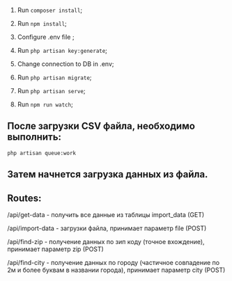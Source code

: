 1. Run <code>composer install</code>;

2. Run <code>npm install</code>;

3. Configure .env file ;

4. Run <code>php artisan key:generate</code>;

5. Change connection to DB in .env;

6. Run <code>php artisan migrate</code>;

7. Run <code>php artisan serve</code>;

8. Run <code>npm run watch</code>;

## После загрузки CSV файла, необходимо выполнить:
<code>php artisan queue:work</code>
## Затем начнется загрузка данных из файла.

## Routes: 
<p>/api/get-data - получить все данные из таблицы import_data (GET)</p>
<p>/api/import-data - загрузки файла, принимает параметр file (POST)</p>
<p>/api/find-zip - получение данных по зип коду (точное вхождение), принимает параметр zip (POST)</p>
<p>/api/find-city - получение данных по городу (частичное совпадение по 2м и более буквам в названии города), принимает параметр city (POST)</p>
